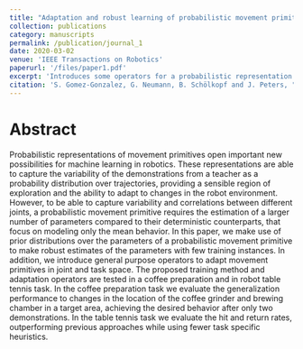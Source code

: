 ```yaml
---
title: "Adaptation and robust learning of probabilistic movement primitives"
collection: publications
category: manuscripts
permalink: /publication/journal_1
date: 2020-03-02
venue: 'IEEE Transactions on Robotics'
paperurl: '/files/paper1.pdf'
excerpt: 'Introduces some operators for a probabilistic representation of robot trajectories.'
citation: 'S. Gomez-Gonzalez, G. Neumann, B. Schölkopf and J. Peters, "Adaptation and Robust Learning of Probabilistic Movement Primitives," in IEEE Transactions on Robotics, vol. 36, no. 2, pp. 366-379, April 2020, doi: 10.1109/TRO.2019.2937010.'
---
```


# Abstract

Probabilistic representations of movement primitives open important new possibilities for machine learning in
robotics. These representations are able to capture the variability
of the demonstrations from a teacher as a probability distribution
over trajectories, providing a sensible region of exploration and
the ability to adapt to changes in the robot environment. However,
to be able to capture variability and correlations between
different joints, a probabilistic movement primitive requires the
estimation of a larger number of parameters compared to their
deterministic counterparts, that focus on modeling only the mean
behavior. In this paper, we make use of prior distributions
over the parameters of a probabilistic movement primitive to
make robust estimates of the parameters with few training
instances. In addition, we introduce general purpose operators
to adapt movement primitives in joint and task space. The
proposed training method and adaptation operators are tested in
a coffee preparation and in robot table tennis task. In the coffee
preparation task we evaluate the generalization performance
to changes in the location of the coffee grinder and brewing
chamber in a target area, achieving the desired behavior after
only two demonstrations. In the table tennis task we evaluate the
hit and return rates, outperforming previous approaches while
using fewer task specific heuristics.
